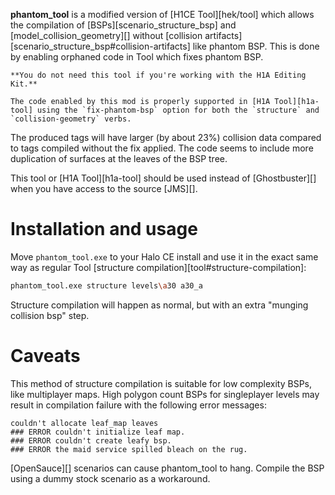 **phantom_tool** is a modified version of [H1CE Tool][hek/tool] which allows the compilation of [BSPs][scenario_structure_bsp] and [model_collision_geometry][] without [collision artifacts][scenario_structure_bsp#collision-artifacts] like phantom BSP. This is done by enabling orphaned code in Tool which fixes phantom BSP.

```.alert
**You do not need this tool if you're working with the H1A Editing Kit.**

The code enabled by this mod is properly supported in [H1A Tool][h1a-tool] using the `fix-phantom-bsp` option for both the `structure` and `collision-geometry` verbs.
```

The produced tags will have larger (by about 23%) collision data compared to tags compiled without the fix applied. The code seems to include more duplication of surfaces at the leaves of the BSP tree.

This tool or [H1A Tool][h1a-tool] should be used instead of [Ghostbuster][] when you have access to the source [JMS][].

# Installation and usage
Move `phantom_tool.exe` to your Halo CE install and use it in the exact same way as regular Tool [structure compilation][tool#structure-compilation]:

```sh
phantom_tool.exe structure levels\a30 a30_a
```

Structure compilation will happen as normal, but with an extra "munging collision bsp" step.

# Caveats
This method of structure compilation is suitable for low complexity BSPs, like multiplayer maps. High polygon count BSPs for singleplayer levels may result in compilation failure with the following error messages:

```
couldn't allocate leaf_map leaves
### ERROR couldn't initialize leaf map.
### ERROR couldn't create leafy bsp.
### ERROR the maid service spilled bleach on the rug.
```

[OpenSauce][] scenarios can cause phantom_tool to hang. Compile the BSP using a dummy stock scenario as a workaround.
